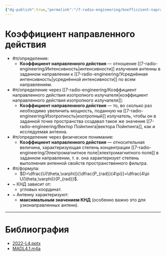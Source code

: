 ```yaml
---
{"dg-publish":true,"permalink":"/7-radio-engineering/koefficzient-napravlennogo-dejstviya/","title":"Коэффициент направленного действия"}
---
```



# Коэффициент направленного действия

- #π/определение:
	- **Коэффициент направленного действия** — отношение [[7-radio-engineering/Интенсивность\|интенсивности]] излучения антенны в заданном направлении к [[7-radio-engineering/Усреднённая интенсивность\|усреднённой интенсивности]] по всем направлениям.
- #π/определение через [[7-radio-engineering/Коэффициент направленного действия изотропного излучателя\|коэффициент направленного действия изотропного излучателя]]:
	- **Коэффициент направленного действия** — то, во сколько раз необходимо увеличить мощность, поданную на [[7-radio-engineering/Изотропность\|изотропный]] излучатель, чтобы он в заданной точке пространства создавал такое же значение [[7-radio-engineering/Вектор Пойнтинга\|вектора Пойнтинга]], как и исследуемая антенна.
- #π/определение через физическое понимание:
	- **Коэффициент направленного действия** — относительная величина, характеризующая степень концентрации [[7-radio-engineering/Электромагнитное поле\|электромагнитного поля]] в заданном направлении, т. е. она характеризует степень выполнения антенной свойств пространственного фильтра.
- #π/формула:
	- $D=\dfrac{U(\theta,\varphi)}{\dfrac{P_{rad}}{4\pi}}=\dfrac{4\pi U(\theta,\varphi)}{P_{rad}}$.
- ~ КНД зависит от:
	- угловых координат.
- ~ Антенну характеризуют:
	- **максимальным значением КНД** (особенно важно это для узконаправленных антенн).

---

# Библиография

- [2022-L4.pptx](file:///C:%5CUsers%5CMojo%5CiCloudDrive%5C_university%5CIllarionov%5Clecture-presentations%5C2022-L4.pptx)
- [MADL4.1.m4a](file:///C:%5CUsers%5CMojo%5CiCloudDrive%5C_university%5CIllarionov%5Clecture-recording%5CMADL4.1.m4a)

